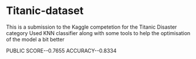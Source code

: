 # Titanic-dataset
This is a submission to the Kaggle competetion for the Titanic Disaster category
Used KNN classifier along with some tools to help the optimisation of the model a bit better

PUBLIC SCORE--0.7655
ACCURACY--0.8334
